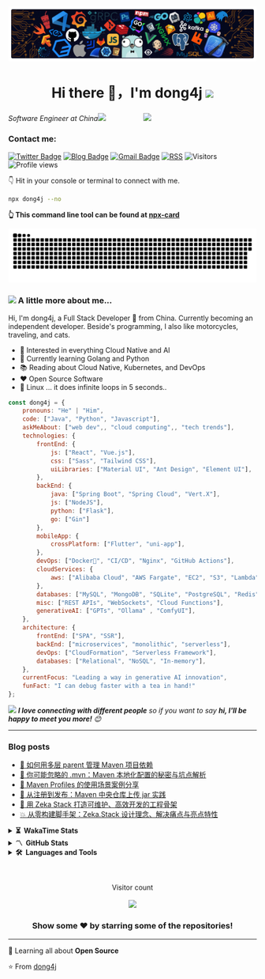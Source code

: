 ![header](./assets/header.png)

<h1 align="center">Hi there 👋，I'm dong4j <img src="https://media.giphy.com/media/12oufCB0MyZ1Go/giphy.gif" width="50"></h1>
<h3 align="center"></h3>

<img align='right' src="https://media.giphy.com/media/M9gbBd9nbDrOTu1Mqx/giphy.gif" width="230">

<p><em>Software Engineer at China<img src="https://media.giphy.com/media/WUlplcMpOCEmTGBtBW/giphy.gif" width="30"> 
</em></p>

<h3 align="left">Contact me: </h3>

[![Twitter Badge](https://img.shields.io/badge/@dong4j-1ca0f1?style=flat&labelColor=1ca0f1&logo=twitter&logoColor=white&link=https://twitter.com/dong4j)](https://twitter.com/dong4j)
[![Blog Badge](https://img.shields.io/badge/blog.dong4j.site-FF4088?style=flat&labelColor=FF4088&logo=Hugo&logoColor=white&link=https://blog.dong4j.site/)](https://blog.dong4j.site/)
[![Gmail Badge](https://img.shields.io/badge/dong4j's@gmail.com-c14438?style=flat&logo=Gmail&logoColor=white&link=mailto:dong4j@gmail.com)](mailto:dong4j@gmail.com)
[![RSS](https://img.shields.io/badge/RSS-bule?style=flat&logo=rss&logoColor=red&link=https%3A%2F%2Fdong4j.github.io%2Frss2.xml)](https://dong4j.github.io/rss2.xml)
![Visitors](https://visitor-badge.laobi.icu/badge?page_id=dong4j)
![Profile views](https://komarev.com/ghpvc/?username=dong4j&color=0366d6)


👇 Hit in your console or terminal to connect with me.

```bash
npx dong4j --no
```

**👆 This command line tool can be found at [npx-card](https://github.com/dong4j/npx-card)**

<picture>
  <source media="(prefers-color-scheme: dark)" srcset="./dist/github-contribution-grid-snake-dark.svg" />
  <source media="(prefers-color-scheme: light)" srcset="./dist/github-contribution-grid-snake.svg" />
  <img alt="github-snake" src="./dist/github-contribution-grid-snake.svg" />
</picture>

### <img src="https://media.giphy.com/media/VgCDAzcKvsR6OM0uWg/giphy.gif" width="40"> A little more about me...

Hi, I'm dong4j, a Full Stack Developer 🚀 from China. Currently becoming an independent developer. Beside's programming, I also like motorcycles, traveling, and cats.

<!-- <img align="left" alt="GIF" width="40%" src="https://media.giphy.com/media/836HiJc7pgzy8iNXCn/giphy.gif" /> -->


- 🧐 Interested in everything Cloud Native and AI
- 🌱 Currently learning Golang and Python
- 📚 Reading about Cloud Native, Kubernetes, and DevOps
- ❤️ Open Source Software
- 🐧 Linux ... it does infinite loops in 5 seconds..

```javascript
const dong4j = {
    pronouns: "He" | "Him",
    code: ["Java", "Python", "Javascript"],
    askMeAbout: ["web dev",, "cloud computing",, "tech trends"],
    technologies: {
        frontEnd: {
            js: ["React", "Vue.js"],
            css: ["Sass", "Tailwind CSS"],
            uiLibraries: ["Material UI", "Ant Design", "Element UI"],
        },
        backEnd: {
            java: ["Spring Boot", "Spring Cloud", "Vert.X"],
            js: ["NodeJS"],
            python: ["Flask"],
            go: ["Gin"]
        },
        mobileApp: {
            crossPlatform: ["Flutter", "uni-app"],
        },
        devOps: ["Docker🐳", "CI/CD", "Nginx", "GitHub Actions"],
        cloudServices: {
            aws: ["Alibaba Cloud", "AWS Fargate", "EC2", "S3", "Lambda", "CloudWatch", "RDS"],
        },
        databases: ["MySQL", "MongoDB", "SQLite", "PostgreSQL", "Redis"],
        misc: ["REST APIs", "WebSockets", "Cloud Functions"],
        generativeAI: ["GPTs", "Ollama" , "ComfyUI"],
    },
    architecture: {
        frontEnd: ["SPA", "SSR"],
        backEnd: ["microservices", "monolithic", "serverless"],
        devOps: ["CloudFormation", "Serverless Framework"],
        databases: ["Relational", "NoSQL", "In-memory"],
    },
    currentFocus: "Leading a way in generative AI innovation",
    funFact: "I can debug faster with a tea in hand!"
};
```

<img src="https://media.giphy.com/media/LnQjpWaON8nhr21vNW/giphy.gif" width="50"> <em><b>I love connecting with different people</b> so if you want to say <b>hi, I'll be happy to meet you more!</b> 😊</em>

---

### Blog posts

<!-- BLOG-POST-LIST:START -->
- [🧩 如何用多层 parent 管理 Maven 项目依赖](https://blog.dong4j.site/posts/31a4f5f8.html)
- [🧨 你可能忽略的 .mvn：Maven 本地化配置的秘密与坑点解析](https://blog.dong4j.site/posts/360b54dd.html)
- [🧪 Maven Profiles 的使用场景案例分享](https://blog.dong4j.site/posts/816be5f6.html)
- [🚀 从注册到发布：Maven 中央仓库上传 jar 实践](https://blog.dong4j.site/posts/9cf47c71.html)
- [🎉 用 Zeka Stack 打造可维护、高效开发的工程骨架](https://blog.dong4j.site/posts/d60d56e9.html)
- [💥 从零构建脚手架：Zeka.Stack 设计理念、解决痛点与亮点特性](https://blog.dong4j.site/posts/315cc6cb.html)
<!-- BLOG-POST-LIST:END -->


<details>
  <summary><b>⏳&nbsp;&nbsp;WakaTime&nbsp;Stats</b></summary>
  <br/>

<!--START_SECTION:waka-->
![Code Time](http://img.shields.io/badge/Code%20Time-1%2C637%20hrs%2011%20mins-blue)

![Profile Views](http://img.shields.io/badge/Profile%20Views-1-blue)

![Lines of code](https://img.shields.io/badge/From%20Hello%20World%20I%27ve%20Written-15.5%20million%20lines%20of%20code-blue)

**🐱 My GitHub Data** 

> 📦 1.7 MB Used in GitHub's Storage 
 > 
> 🏆 1,658 Contributions in the Year 2025
 > 
> 🚫 Not Opted to Hire
 > 
> 📜 224 Public Repositories 
 > 
> 🔑 16 Private Repositories 
 > 
**I'm an Early 🐤** 

```text
🌞 Morning                3668 commits        ████░░░░░░░░░░░░░░░░░░░░░   16.88 % 
🌆 Daytime                7724 commits        █████████░░░░░░░░░░░░░░░░   35.54 % 
🌃 Evening                7199 commits        ████████░░░░░░░░░░░░░░░░░   33.12 % 
🌙 Night                  3144 commits        ████░░░░░░░░░░░░░░░░░░░░░   14.47 % 
```
📅 **I'm Most Productive on Tuesday** 

```text
Monday                   3721 commits        ████░░░░░░░░░░░░░░░░░░░░░   17.12 % 
Tuesday                  3847 commits        ████░░░░░░░░░░░░░░░░░░░░░   17.70 % 
Wednesday                3722 commits        ████░░░░░░░░░░░░░░░░░░░░░   17.12 % 
Thursday                 2775 commits        ███░░░░░░░░░░░░░░░░░░░░░░   12.77 % 
Friday                   3011 commits        ███░░░░░░░░░░░░░░░░░░░░░░   13.85 % 
Saturday                 2206 commits        ███░░░░░░░░░░░░░░░░░░░░░░   10.15 % 
Sunday                   2453 commits        ███░░░░░░░░░░░░░░░░░░░░░░   11.29 % 
```


📊 **This Week I Spent My Time On** 

```text
🕑︎ Time Zone: Asia/Shanghai

💬 Programming Languages: 
Java                     39 hrs 50 mins      ██████████████░░░░░░░░░░░   55.63 % 
Other                    8 hrs 7 mins        ███░░░░░░░░░░░░░░░░░░░░░░   11.34 % 
YAML                     6 hrs 40 mins       ██░░░░░░░░░░░░░░░░░░░░░░░   09.32 % 
XML                      6 hrs 13 mins       ██░░░░░░░░░░░░░░░░░░░░░░░   08.70 % 
Markdown                 2 hrs 52 mins       █░░░░░░░░░░░░░░░░░░░░░░░░   04.02 % 

🔥 Editors: 
IntelliJ IDEA            49 hrs 35 mins      █████████████████░░░░░░░░   69.30 % 
Chrome                   10 hrs 41 mins      ████░░░░░░░░░░░░░░░░░░░░░   14.94 % 
RoyalTSX                 2 hrs 53 mins       █░░░░░░░░░░░░░░░░░░░░░░░░   04.05 % 
VS Code                  2 hrs 43 mins       █░░░░░░░░░░░░░░░░░░░░░░░░   03.81 % 
ChatGPT                  2 hrs 12 mins       █░░░░░░░░░░░░░░░░░░░░░░░░   03.10 % 

💻 Operating System: 
Mac                      71 hrs 33 mins      █████████████████████████   100.00 % 
```

**I Mostly Code in Java** 

```text
Java                     31 repos            ███████████░░░░░░░░░░░░░░   43.06 % 
Python                   5 repos             ██░░░░░░░░░░░░░░░░░░░░░░░   06.94 % 
Go                       2 repos             █░░░░░░░░░░░░░░░░░░░░░░░░   02.78 % 
Astro                    1 repo              ░░░░░░░░░░░░░░░░░░░░░░░░░   01.39 % 
XSLT                     1 repo              ░░░░░░░░░░░░░░░░░░░░░░░░░   01.39 % 
```



**Timeline**

![Lines of Code chart](https://raw.githubusercontent.com/dong4j/dong4j/main/assets/bar_graph.png)


 Last Updated on 12/08/2025 01:27:50 UTC
<!--END_SECTION:waka-->

> **These Readme stats are generated using Github Action [awesome-readme-stats](https://github.com/anmol098/waka-readme-stats)**

NOTE: Top languages does not indicate my skill level or anything like that. It is just a metric of which languages have been hosted by me on GitHub based on the usage across repositories. There are others which I haven't put up on GitHub.

</details>

<details>
  <summary><b>〽️&nbsp;&nbsp;GitHub&nbsp;Stats</b></summary>
  <br/>
<!-- <p><img align="left" src="https://github-readme-stats.vercel.app/api?username=dong4j&show_icons=true&locale=en" alt="dong4j" /></p>
<p><img align="center" src="https://github-readme-stats.vercel.app/api/top-langs?username=dong4j&show_icons=true&locale=en&layout=compact" alt="dong4j" /></p> -->

<!-- from https://github.com/songquanpeng -->
<p>
  <img src="https://github-readme-stats.vercel.app/api?username=dong4j&show_icons=true&hide_border=true" alt="dong4j's Github Stats" width="58%" />
  <img src="https://github-readme-stats.vercel.app/api/top-langs/?username=dong4j&layout=compact&hide_border=true&langs_count=10" alt="dong4j's Top Langs" width="37%" /> 
</p>

<!-- <a href="https://github.com/songquanpeng/stats-cards">
<p>
  <img src="https://stats.justsong.cn/api/leetcode/?username=quanpeng&theme=light" alt="JustSong's LeetCode Stats" width="49%" />
  <img src="https://stats.justsong.cn/api/zhihu/?username=songwonderful&theme=light" alt="JustSong's Zhihu Stats" width="49%" /> 
</p>
</a> -->

<!-- ![skills](https://skillicons.dev/icons?i=c,cpp,go,py,html,css,js,nodejs,java,md,pytorch,tensorflow,flask,fastapi,express,qt,react,cmake,docker,git,linux,nginx,mysql,redis,sqlite,githubactions,heroku,vercel,visualstudio,vscode) -->

</details>

<!-- <details> -->
  <!-- <summary><b>📈&nbsp;&nbsp;Language&nbsp;/&nbsp;Framework stats</b></summary> -->
  <!-- <br/> -->
  <!-- <a href='https://profile.codersrank.io/user/dong4j/'> -->
  <!-- https://github.com/codersrank-org/skills-chart-widget -->
  <!-- <img src='https://cr-skills-chart-widget.azurewebsites.net/api/api?username=dong4j&padding=30&skills=angular,batchfile,c,C%23,coffeescript,dart,go,html,json,java,javascript,less,mysql,php,pandas,perl,python,reactjs,scss,shell,svelte,swift,typescript,vue'> -->
  <!-- </a> -->
<!-- </details> -->

<details>
  <summary><b>🛠️&nbsp;&nbsp;Languages&nbsp;and&nbsp;Tools</b></summary>
  <br/>
  <code><img height="20" src="https://cdn.jsdelivr.net/gh/devicons/devicon@latest/icons/java/java-original.svg"></code>
  <code><img height="20" src="https://cdn.jsdelivr.net/gh/devicons/devicon@latest/icons/spring/spring-original.svg"></code>
  <code><img height="20" src="https://cdn.jsdelivr.net/gh/devicons/devicon@latest/icons/go/go-original.svg"></code>
  <code><img height="20" src="https://cdn.jsdelivr.net/gh/devicons/devicon@latest/icons/python/python-original.svg"></code>
  <code><img height="20" src="https://cdn.jsdelivr.net/gh/devicons/devicon@latest/icons/anaconda/anaconda-original.svg"></code>
  <code><img height="20" src="https://cdn.jsdelivr.net/gh/devicons/devicon@latest/icons/docker/docker-original.svg"></code>
  <code><img height="20" src="https://cdn.jsdelivr.net/gh/devicons/devicon@latest/icons/nodejs/nodejs-original.svg"></code>
  <code><img height="20" src="https://cdn.jsdelivr.net/gh/devicons/devicon@latest/icons/vitejs/vitejs-original.svg"></code>
  <code><img height="20" src="https://cdn.jsdelivr.net/gh/devicons/devicon@latest/icons/vuejs/vuejs-original.svg"></code>
  <code><img height="20" src="https://cdn.jsdelivr.net/gh/devicons/devicon@latest/icons/react/react-original.svg"></code>
  <code><img height="20" src="https://cdn.jsdelivr.net/gh/devicons/devicon@latest/icons/css3/css3-original.svg"></code>
  <code><img height="20" src="https://cdn.jsdelivr.net/gh/devicons/devicon@latest/icons/javascript/javascript-original.svg"></code>
  <code><img height="20" src="https://cdn.jsdelivr.net/gh/devicons/devicon@latest/icons/html5/html5-original.svg"></code>
  <code><img height="20" src="https://cdn.jsdelivr.net/gh/devicons/devicon@latest/icons/git/git-original.svg"></code>
  <code><img height="20" src="https://cdn.jsdelivr.net/gh/devicons/devicon@latest/icons/apachekafka/apachekafka-original.svg"></code>
  <code><img height="20" src="https://cdn.jsdelivr.net/gh/devicons/devicon@latest/icons/mysql/mysql-original.svg"></code>
  <code><img height="20" src="https://cdn.jsdelivr.net/gh/devicons/devicon@latest/icons/redis/redis-original.svg"></code>
  <code><img height="20" src="https://cdn.jsdelivr.net/gh/devicons/devicon@latest/icons/mongodb/mongodb-original.svg"></code>
  <code><img height="20" src="https://cdn.jsdelivr.net/gh/devicons/devicon@latest/icons/elasticsearch/elasticsearch-original.svg"></code>
  <code><img height="20" src="https://cdn.jsdelivr.net/gh/devicons/devicon@latest/icons/kibana/kibana-original.svg"></code>
  <code><img height="20" src="https://cdn.jsdelivr.net/gh/devicons/devicon@latest/icons/logstash/logstash-original.svg"></code>
  <code><img height="20" src="https://cdn.jsdelivr.net/gh/devicons/devicon@latest/icons/nginx/nginx-original.svg"></code>
  <code><img height="20" src="https://cdn.jsdelivr.net/gh/devicons/devicon@latest/icons/webstorm/webstorm-original.svg"></code>
  <code><img height="20" src="https://cdn.jsdelivr.net/gh/devicons/devicon@latest/icons/intellij/intellij-original.svg"></code>
  <code><img height="20" src="https://cdn.jsdelivr.net/gh/devicons/devicon@latest/icons/datagrip/datagrip-original.svg"></code>
  <code><img height="20" src="https://cdn.jsdelivr.net/gh/devicons/devicon@latest/icons/vscode/vscode-original.svg"></code>
  <code><img height="20" src="https://cdn.jsdelivr.net/gh/devicons/devicon@latest/icons/prometheus/prometheus-original.svg"></code>
  <code><img height="20" src="https://cdn.jsdelivr.net/gh/devicons/devicon@latest/icons/linux/linux-original.svg"></code>
  <code><img height="20" src="https://cdn.jsdelivr.net/gh/devicons/devicon@latest/icons/bash/bash-original.svg"></code>
  <code><img height="20" src="https://cdn.jsdelivr.net/gh/devicons/devicon@latest/icons/homebrew/homebrew-original.svg"></code>
  <code><img height="20" src="https://cdn.jsdelivr.net/gh/devicons/devicon@latest/icons/figma/figma-original.svg"></code>
  <code><img height="20" src="https://cdn.jsdelivr.net/gh/devicons/devicon@latest/icons/github/github-original.svg"></code>
  <code><img height="20" src="https://cdn.jsdelivr.net/gh/devicons/devicon@latest/icons/gitlab/gitlab-original.svg"></code>
  <code><img height="20" src="https://cdn.jsdelivr.net/gh/devicons/devicon@latest/icons/grafana/grafana-original.svg"></code>
  <code><img height="20" src="https://cdn.jsdelivr.net/gh/devicons/devicon@latest/icons/jenkins/jenkins-original.svg"></code>
  <code><img height="20" src="https://cdn.jsdelivr.net/gh/devicons/devicon@latest/icons/jira/jira-original.svg"></code>
  <code><img height="20" src="https://cdn.jsdelivr.net/gh/devicons/devicon@latest/icons/k3s/k3s-original.svg"></code>
  <code><img height="20" src="https://cdn.jsdelivr.net/gh/devicons/devicon@latest/icons/kubernetes/kubernetes-plain.svg"></code>
  <code><img height="20" src="https://cdn.jsdelivr.net/gh/devicons/devicon@latest/icons/markdown/markdown-original.svg"></code>
  <code><img height="20" src="https://cdn.jsdelivr.net/gh/devicons/devicon@latest/icons/maven/maven-original.svg"></code>
  <code><img height="20" src="https://cdn.jsdelivr.net/gh/devicons/devicon@latest/icons/nextjs/nextjs-original.svg"></code>
  <code><img height="20" src="https://cdn.jsdelivr.net/gh/devicons/devicon@latest/icons/ohmyzsh/ohmyzsh-original.svg"></code>
  <code><img height="20" src="https://cdn.jsdelivr.net/gh/devicons/devicon@latest/icons/postman/postman-original.svg"></code>
  <code><img height="20" src="https://cdn.jsdelivr.net/gh/devicons/devicon@latest/icons/rabbitmq/rabbitmq-original.svg"></code>
</details>

<br>
<br>
<p align="center"> 
  Visitor count<br><br>
  <img src="https://profile-counter.glitch.me/dong4j/count.svg" />
</p>

<div align="center">

### Show some ❤️ by starring some of the repositories!

</div>

---

🌱 Learning all about **Open Source**

⭐️ From [dong4j](https://github.com/dong4j)
